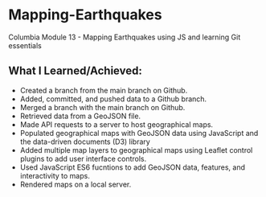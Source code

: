 # Mapping-Earthquakes
Columbia Module 13 - Mapping Earthquakes using JS and learning Git essentials

## What I Learned/Achieved:
- Created a branch from the main branch on Github.
- Added, committed, and pushed data to a Github branch.
- Merged a branch with the main branch on Github.
- Retrieved data from a GeoJSON file.
- Made API requests to a server to host geographical maps.
- Populated geographical maps with GeoJSON data using JavaScript and the data-driven documents (D3) library
- Added multiple map layers to geographical maps using Leaflet control plugins to add user interface controls.
- Used JavaScript ES6 fucntions to add GeoJSON data, features, and interactivity to maps.
- Rendered maps on a local server.
